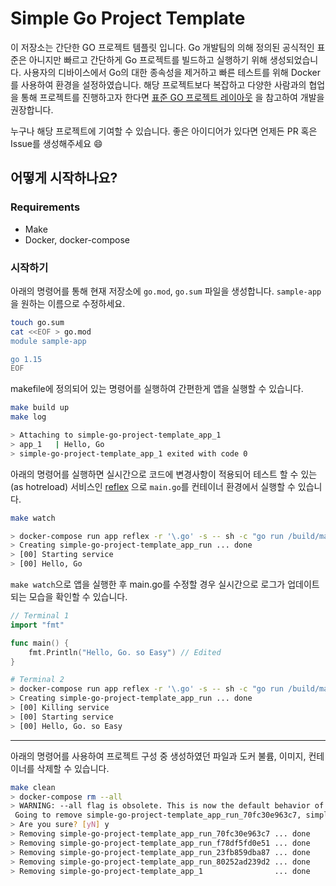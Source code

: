 # Simple Go Project Template

이 저장소는 간단한 GO 프로젝트 템플릿 입니다. Go 개발팀의 의해 정의된 공식적인 표준은 아니지만 빠르고 간단하게 Go 프로젝트를 빌드하고 실행하기 위해 생성되었습니다.  사용자의 디바이스에서 Go의 대한 종속성을 제거하고 빠른 테스트를 위해 Docker를 사용하여 환경을 설정하였습니다. 해당 프로젝트보다 복잡하고 다양한 사람과의 협업을 통해 프로젝트를 진행하고자 한다면 [표준 GO 프로젝트 레이아웃](https://github.com/golang-standards/project-layout/blob/master/README_ko.md) 을 참고하여 개발을 권장합니다.

누구나 해당 프로젝트에 기여할 수 있습니다. 좋은 아이디어가 있다면 언제든 PR 혹은 Issue를 생성해주세요 :smile:

## 어떻게 시작하나요?

### Requirements

- Make
- Docker, docker-compose

### 시작하기

아래의 명령어를 통해 현재 저장소에 `go.mod`, `go.sum` 파일을 생성합니다. `sample-app` 을 원하는 이름으로 수정하세요.

```bash
touch go.sum
cat <<EOF > go.mod
module sample-app

go 1.15
EOF
```

 makefile에 정의되어 있는 명령어를 실행하여 간편한게 앱을 실행할  수 있습니다.

```bash
make build up
make log

> Attaching to simple-go-project-template_app_1
> app_1   | Hello, Go
> simple-go-project-template_app_1 exited with code 0
```

아래의 명령어를 실행하면 실시간으로 코드에 변경사항이 적용되어 테스트 할 수 있는 (as hotreload)  서비스인 [reflex](https://github.com/cespare/reflex)  으로 `main.go`를 컨테이너 환경에서 실행할 수 있습니다. 

```bash
make watch

> docker-compose run app reflex -r '\.go' -s -- sh -c "go run /build/main.go"
> Creating simple-go-project-template_app_run ... done
> [00] Starting service
> [00] Hello, Go
```

`make watch`으로 앱을 실행한 후 main.go를 수정할 경우 실시간으로 로그가 업데이트 되는 모습을 확인할 수 있습니다.

```go
// Terminal 1
import "fmt"

func main() {
	fmt.Println("Hello, Go. so Easy") // Edited 
}
```

```bash
# Terminal 2
> docker-compose run app reflex -r '\.go' -s -- sh -c "go run /build/main.go"
> Creating simple-go-project-template_app_run ... done
> [00] Killing service
> [00] Starting service
> [00] Hello, Go. so Easy
```



----

아래의 명령어를 사용하여 프로젝트 구성 중 생성하였던 파일과 도커 불륨, 이미지, 컨테이너를 삭제할 수 있습니다.

```bash
make clean
> docker-compose rm --all
> WARNING: --all flag is obsolete. This is now the default behavior of `docker-compose rm`
 Going to remove simple-go-project-template_app_run_70fc30e963c7, simple-go-project-template_app_run_f78df5fd0e51, simple-go-project-template_app_run_23fb859dba87, simple-go-project-template_app_run_80252ad239d2, simple-go-project-template_app_1
> Are you sure? [yN] y
> Removing simple-go-project-template_app_run_70fc30e963c7 ... done
> Removing simple-go-project-template_app_run_f78df5fd0e51 ... done
> Removing simple-go-project-template_app_run_23fb859dba87 ... done
> Removing simple-go-project-template_app_run_80252ad239d2 ... done
> Removing simple-go-project-template_app_1                ... done
```

